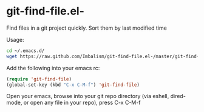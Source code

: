 git-find-file.el-
=================

Find files in a git project quickly. Sort them by last modified time

Usage: 
``` bash
cd ~/.emacs.d/
wget https://raw.github.com/Imbalism/git-find-file.el-/master/git-find-file.el
```

Add the following into your emacs rc:
``` lisp
(require 'git-find-file)
(global-set-key (kbd "C-x C-M-f") 'git-find-file)
```

Open your emacs, browse into your git repo directory (via eshell, dired-mode, or open any file in your repo), press C-x C-M-f
